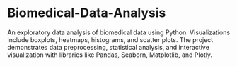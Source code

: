 # Biomedical-Data-Analysis
An exploratory data analysis of biomedical data using Python. Visualizations include boxplots, heatmaps, histograms, and scatter plots. The project demonstrates data preprocessing, statistical analysis, and interactive visualization with libraries like Pandas, Seaborn, Matplotlib, and Plotly.
